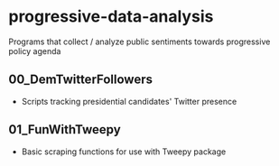# progressive-data-analysis
Programs that collect / analyze public sentiments towards progressive policy agenda

## 00_DemTwitterFollowers
* Scripts tracking presidential candidates' Twitter presence


## 01_FunWithTweepy
* Basic scraping functions for use with Tweepy package
